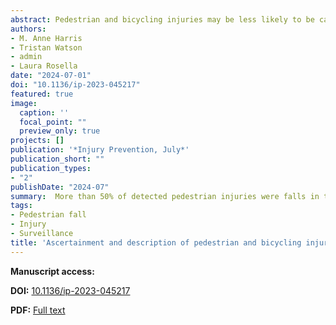 ```yaml
---
abstract: Pedestrian and bicycling injuries may be less likely to be captured by traffic injury surveillance relying on police reports, as non-collision injuries like pedestrian falls and single bicycle crashes are more likely to be missed. This study uses healthcare records to expand the ascertainment of active transportation injuries and evaluate their demographic and clinical features. We identified pedestrian and bicyclist injuries in records of deaths, hospitalizations, and emergency department visits in Ontario, Canada, from 2002 to 2017, describing the most common clinical injury codes and assessing counts and proportions of injury types captured by each ascertainment definition, including relevant fall injuries indicated as occurring on ‘street or highway’. Pedestrian falls represented over 50% of all pedestrian injuries and affected all age groups, particularly in non-fatal cases. Emergency department records of in-traffic bicycle injuries not involving collisions with motor vehicles increased from 14% in 2003 to 34% in 2017. Overall, the number of injuries indicated by these methods was substantially higher than official counts from police reports. Using healthcare records to ascertain bicyclist and pedestrian injuries, especially non-collision falls, can better capture the burden of injury associated with these transportation modes.
authors:
- M. Anne Harris
- Tristan Watson
- admin
- Laura Rosella
date: "2024-07-01"
doi: "10.1136/ip-2023-045217"
featured: true
image:
  caption: ''
  focal_point: ""
  preview_only: true
projects: []
publication: '*Injury Prevention, July*'
publication_short: ""
publication_types:
- "2"
publishDate: "2024-07"
summary:  More than 50% of detected pedestrian injuries were falls in the street or roadway, which may be missed if users of administrative data rely solely on pedestrian external cause codes for detection. Although on-street falls were more common in individuals aged 65 and older, they contributed to the burden of injury requiring emergency department visits across all age groups. Additionally, an increasing percentage of bicycling injuries were classified as ‘in-traffic’ but not resulting from motor vehicle collisions over the 15-year observation period Healthcare records offer a means to detect these injuries that are likely overlooked by police reporting.
tags:
- Pedestrian fall
- Injury
- Surveillance
title: 'Ascertainment and description of pedestrian and bicycling injuries and fatalities in Ontario from administrative health records 2003–2017 contributions of non-collision falls and crashes'
---
```


**Manuscript access:**

**DOI:** [10.1136/ip-2023-045217](https://doi.org/10.1136/ip-2023-045217)

**PDF:** [Full text](./manuscript.pdf) 
